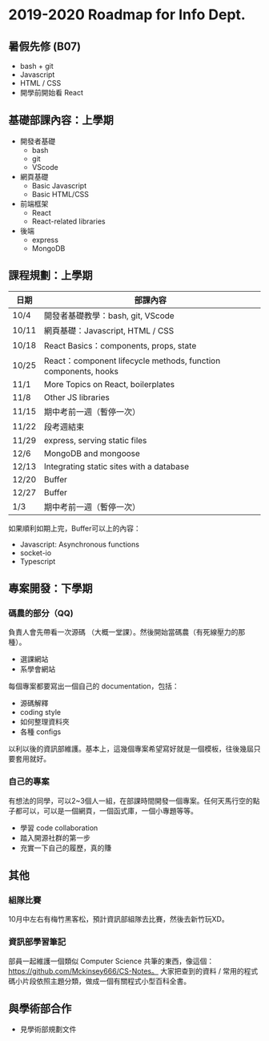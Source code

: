 # 2019-2020 Roadmap for Info Dept.

## 暑假先修 (B07)
- bash + git
- Javascript
- HTML / CSS
- 開學前開始看 React

## 基礎部課內容：上學期

- 開發者基礎
    - bash
    - git 
    - VScode
- 網頁基礎 
    - Basic Javascript
    - Basic HTML/CSS
- 前端框架
    - React 
    - React-related libraries
- 後端
    - express
    - MongoDB

## 課程規劃：上學期
|日期|部課內容|
|---|---|
|10/4|開發者基礎教學：bash, git, VScode|
|10/11|網頁基礎：Javascript, HTML / CSS|
|10/18|React Basics：components, props, state|
|10/25|React：component lifecycle methods, function components, hooks|
|11/1|More Topics on React, boilerplates|
|11/8|Other JS libraries|
|11/15|期中考前一週（暫停一次）|
|11/22|段考週結束|
|11/29|express, serving static files|
|12/6|MongoDB and mongoose|
|12/13|Integrating static sites with a database|
|12/20|Buffer|
|12/27|Buffer|
|1/3|期中考前一週（暫停一次）|

如果順利如期上完，Buffer可以上的內容：
- Javascript: Asynchronous functions
- socket-io
- Typescript 

## 專案開發：下學期

### 碼農的部分（QQ)
負責人會先帶看一次源碼 （大概一堂課）。然後開始當碼農（有死線壓力的那種）。
- 選課網站
- 系學會網站


每個專案都要寫出一個自己的 documentation，包括：
- 源碼解釋
- coding style
- 如何整理資料夾
- 各種 configs

以利以後的資訊部維護。基本上，這幾個專案希望寫好就是一個模板，往後幾屆只要套用就好。

### 自己的專案
有想法的同學，可以2~3個人一組，在部課時間開發一個專案。任何天馬行空的點子都可以，可以是一個網頁，一個函式庫，一個小專題等等。
- 學習 code collaboration
- 踏入開源社群的第一步
- 充實一下自己的履歷，真的賺

## 其他
### 組隊比賽
10月中左右有梅竹黑客松，預計資訊部組隊去比賽，然後去新竹玩XD。
### 資訊部學習筆記
部員一起維護一個類似 Computer Science 共筆的東西，像這個：https://github.com/Mckinsey666/CS-Notes。 大家把查到的資料 / 常用的程式碼小片段依照主題分類，做成一個有關程式小型百科全書。

## 與學術部合作
- 見學術部規劃文件

